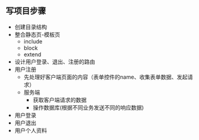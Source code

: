 ## 写项目步骤
- 创建目录结构
- 整合静态页-模板页
  - include
  - block
  - extend
- 设计用户登录、退出、注册的路由
- 用户注册
  - 先处理好客户端页面的内容（表单控件的name、收集表单数据、发起请求）
  - 服务端
    - 获取客户端请求的数据
    - 操作数据库(根据不同业务发送不同的响应数据)
- 用户登录
- 用户退出
- 用户个人资料
